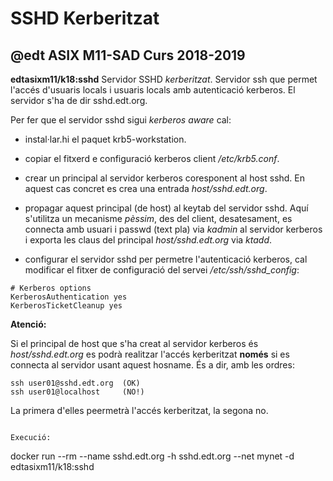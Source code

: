 # SSHD Kerberitzat
## @edt ASIX M11-SAD Curs 2018-2019

**edtasixm11/k18:sshd** Servidor SSHD *kerberitzat*. Servidor ssh que permet
  l'accés d'usuaris locals i usuaris locals amb autenticació kerberos. El
  servidor s'ha de dir sshd.edt.org.

Per fer que el servidor sshd sigui *kerberos aware* cal:

 * instal·lar.hi el paquet krb5-workstation.

 * copiar el fitxerd e configuració kerberos client */etc/krb5.conf*.

 * crear un principal al servidor kerberos coresponent al host sshd. En aquest cas concret es crea
  una entrada *host/sshd.edt.org*.

 * propagar aquest principal (de host)  al keytab del servidor sshd. Aquí s'utilitza un mecanisme 
  *pèssim*, des del client, desatesament, es connecta amb usuari i passwd (text pla) via *kadmin* al
  servidor kerberos i exporta les claus del principal *host/sshd.edt.org* via *ktadd*.

 * configurar el servidor sshd per permetre l'autenticació kerberos, cal modificar el fitxer de 
 configuració del servei */etc/ssh/sshd_config*:

```
# Kerberos options
KerberosAuthentication yes
KerberosTicketCleanup yes
```

**Atenció:**

Si el principal de host que s'ha creat al servidor kerberos és *host/sshd.edt.org* es podrà realitzar
l'accés kerberitzat **només** si es connecta al servidor usant aquest hosname. És a dir, amb les ordres:
```
ssh user01@sshd.edt.org  (OK)
ssh user01@localhost     (NO!)
```
La primera d'elles peermetrà l'accés kerberitzat, la segona no.

```

Execució:
```
docker run --rm --name sshd.edt.org    -h sshd.edt.org    --net mynet -d edtasixm11/k18:sshd
```

